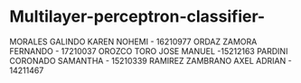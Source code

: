 # Multilayer-perceptron-classifier-
MORALES GALINDO KAREN NOHEMI - 16210977  ORDAZ ZAMORA FERNANDO - 17210037  OROZCO TORO JOSE MANUEL -15212163  PARDINI CORONADO SAMANTHA - 15210339  RAMIREZ ZAMBRANO AXEL ADRIAN - 14211467
